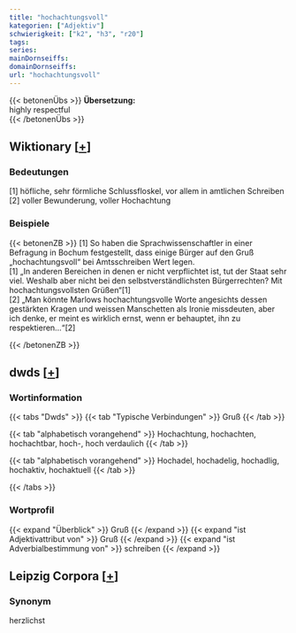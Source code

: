 ```yaml
---
title: "hochachtungsvoll"
kategorien: ["Adjektiv"]
schwierigkeit: ["k2", "h3", "r20"]
tags:
series:
mainDornseiffs:
domainDornseiffs:
url: "hochachtungsvoll"
---
```


{{< betonenÜbs >}}
**Übersetzung:**  
highly  respectful  
{{< /betonenÜbs >}}

## Wiktionary [[+](https://de.wiktionary.org/wiki/hochachtungsvoll)]

### Bedeutungen
[1] höfliche, sehr förmliche Schlussfloskel, vor allem in amtlichen Schreiben  
[2] voller Bewunderung, voller Hochachtung  

### Beispiele
{{< betonenZB >}}
[1] So haben die Sprachwissenschaftler in einer Befragung in Bochum festgestellt, dass einige Bürger auf den Gruß „hochachtungsvoll“ bei Amtsschreiben Wert legen.  
[1] „In anderen Bereichen in denen er nicht verpflichtet ist, tut der Staat sehr viel. Weshalb aber nicht bei den selbstverständlichsten Bürgerrechten? Mit hochachtungsvollsten Grüßen“[1]  
[2] „Man könnte Marlows hochachtungsvolle Worte angesichts dessen gestärkten Kragen und weissen Manschetten als Ironie missdeuten, aber ich denke, er meint es wirklich ernst, wenn er behauptet, ihn zu respektieren…“[2]  

{{< /betonenZB >}}


## dwds [[+](https://www.dwds.de/wb/hochachtungsvoll)]

### Wortinformation
{{< tabs "Dwds" >}}
{{< tab "Typische Verbindungen" >}}
Gruß
{{< /tab >}}

{{< tab "alphabetisch vorangehend" >}}
Hochachtung, hochachten, hochachtbar, hoch-, hoch verdaulich
{{< /tab >}}

{{< tab "alphabetisch vorangehend" >}}
Hochadel, hochadelig, hochadlig, hochaktiv, hochaktuell
{{< /tab >}}

{{< /tabs >}}

### Wortprofil
{{< expand "Überblick" >}} Gruß {{< /expand >}}
{{< expand "ist Adjektivattribut von" >}} Gruß {{< /expand >}}
{{< expand "ist Adverbialbestimmung von" >}} schreiben {{< /expand >}}

## Leipzig Corpora [[+](https://corpora.uni-leipzig.de/en/res?word=hochachtungsvoll&corpusId=deu_newscrawl-public_2018)]


### Synonym
herzlichst

